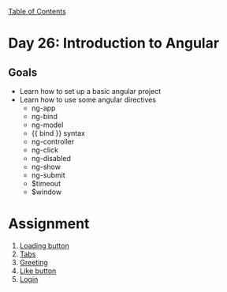 [Table of Contents](/README.md)

# Day 26: Introduction to Angular

## Goals
* Learn how to set up a basic angular project
* Learn how to use some angular directives
	* ng-app
	* ng-bind
	* ng-model
	* {{ bind }} syntax
	* ng-controller
	* ng-click
	* ng-disabled
	* ng-show
	* ng-submit
	* $timeout
	* $window

# Assignment
1. [Loading button](https://github.com/TIY-Austin-Front-End-Engineering/angular-loading-button)
2. [Tabs](https://github.com/TIY-Austin-Front-End-Engineering/angular-tabs)
3. [Greeting](https://github.com/TIY-Austin-Front-End-Engineering/angular-greeting)
4. [Like button](https://github.com/TIY-Austin-Front-End-Engineering/angular-like)
5. [Login](https://github.com/TIY-Austin-Front-End-Engineering/angular-login)
